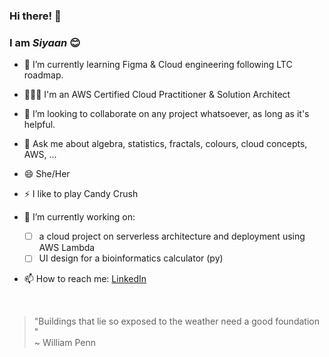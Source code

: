 ### Hi there! 👋
### **I am *Siyaan*** 😊
- 🌱 I’m currently learning Figma & Cloud engineering following LTC roadmap.
- 👩🏽‍💼 I'm an AWS Certified Cloud Practitioner & Solution Architect
- 👯 I’m looking to collaborate on any project whatsoever, as long as it's helpful.
- 💬 Ask me about algebra, statistics, fractals, colours, cloud concepts, AWS, ...
- 😄 She/Her
- ⚡ I like to play Candy Crush

- 🔭 I’m currently working on:
  - [ ] a cloud project on serverless architecture and deployment using AWS Lambda
  - [ ] UI design for a bioinformatics calculator (py)
- 📫 How to reach me: [LinkedIn](https://www.linkedin.com/in/mariam-siyanbola/)
</br>

  > "Buildings that lie so exposed to the weather need a good foundation " </br> ~ William Penn
